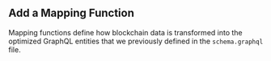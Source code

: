 ## Add a Mapping Function

Mapping functions define how blockchain data is transformed into the optimized GraphQL entities that we previously defined in the `schema.graphql` file.
